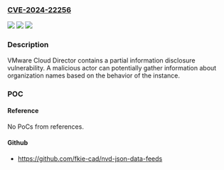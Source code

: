 ### [CVE-2024-22256](https://cve.mitre.org/cgi-bin/cvename.cgi?name=CVE-2024-22256)
![](https://img.shields.io/static/v1?label=Product&message=VMware%20Cloud%20Director&color=blue)
![](https://img.shields.io/static/v1?label=Version&message=%3D%20VMware%20Cloud%20Director%2010.5.x%20and%2010.4.x%20&color=brighgreen)
![](https://img.shields.io/static/v1?label=Vulnerability&message=n%2Fa&color=brighgreen)

### Description

VMware Cloud Director contains a partial information disclosure vulnerability. A malicious actor can potentially gather information about organization names based on the behavior of the instance.

### POC

#### Reference
No PoCs from references.

#### Github
- https://github.com/fkie-cad/nvd-json-data-feeds

